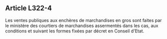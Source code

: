 Article L322-4
----
Les ventes publiques aux enchères de marchandises en gros sont faites par le
ministère des courtiers de marchandises assermentés dans les cas, aux conditions
et suivant les formes fixées par décret en Conseil d'Etat.
